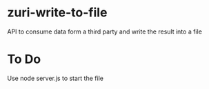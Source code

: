 # zuri-write-to-file

API to consume data form a third party and write the result into a file

# To Do

Use node server.js to start the file
